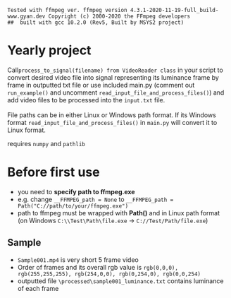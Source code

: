 ```
Tested with ffmpeg ver. ffmpeg version 4.3.1-2020-11-19-full_build-www.gyan.dev Copyright (c) 2000-2020 the FFmpeg developers
##  built with gcc 10.2.0 (Rev5, Built by MSYS2 project)
```

# Yearly project

Call`process_to_signal(filename) from VideoReader class` in your script to convert desired video file into signal representing its luminance frame by frame in outputted txt file or use included main.py (comment out `run_example()` and uncomment `read_input_file_and_process_files()`) and add video files to be processed into the `input.txt` file. <br><br> File paths can be in either Linux or Windows path format. If its Windows format `read_input_file_and_process_files()` in `main.py` will convert it to Linux format.

requires `numpy` and `pathlib`

# Before **first** use
 - you need to **specify path to ffmpeg.exe**
 - e.g. change `__FFMPEG_path = None` to `__FFMPEG_path = Path("C://path/to/your/ffmpeg.exe")` 
 - path to ffmpeg must be wrapped with **Path()** and in Linux path format (on Windows `C:\\Test\Path\file.exe` -> `C://Test/Path/file.exe`)

## Sample
- `Sample001.mp4` is very short 5 frame video
- Order of frames and its overall rgb value is `rgb(0,0,0), rgb(255,255,255), rgb(254,0,0), rgb(0,254,0), rgb(0,0,254)`
- outputted file `\processed\sample001_luminance.txt` contains luminance of each frame
